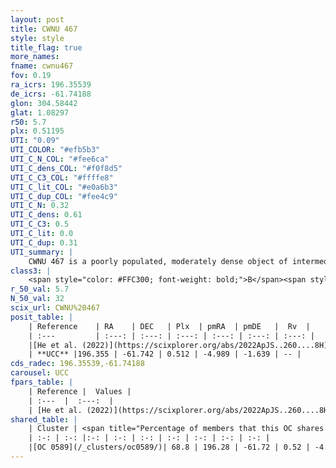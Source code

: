 ```yaml
---
layout: post
title: CWNU 467
style: style
title_flag: true
more_names: 
fname: cwnu467
fov: 0.19
ra_icrs: 196.35539
de_icrs: -61.74188
glon: 304.58442
glat: 1.08297
r50: 5.7
plx: 0.51195
UTI: "0.09"
UTI_COLOR: "#efb5b3"
UTI_C_N_COL: "#fee6ca"
UTI_C_dens_COL: "#f0f8d5"
UTI_C_C3_COL: "#ffffe8"
UTI_C_lit_COL: "#e0a6b3"
UTI_C_dup_COL: "#fee4c9"
UTI_C_N: 0.32
UTI_C_dens: 0.61
UTI_C_C3: 0.5
UTI_C_lit: 0.0
UTI_C_dup: 0.31
UTI_summary: |
    CWNU 467 is a poorly populated, moderately dense object of intermediate C3 quality. It was recently reported in the literature.<br><br><span style="color: #99180f; font-weight: bold;">Warning: </span>This is possibly a duplicated object, which shares a significant percentage of members with at least one previously reported entry.
class3: |
    <span style="color: #FFC300; font-weight: bold;">B</span><span style="color: #FFC300; font-weight: bold;">B</span>
r_50_val: 5.7
N_50_val: 32
scix_url: CWNU%20467
posit_table: |
    | Reference    | RA    | DEC   | Plx  | pmRA  | pmDE   |  Rv  |
    | :---         | :---: | :---: | :---: | :---: | :---: | :---: |
    |[He et al. (2022)](https://scixplorer.org/abs/2022ApJS..260....8H) | 196.529 | -61.784 | 0.52 | -4.99 | -1.64 | -- |
    | **UCC** |196.355 | -61.742 | 0.512 | -4.989 | -1.639 | -- | 
cds_radec: 196.35539,-61.74188
carousel: UCC
fpars_table: |
    | Reference |  Values |
    | :---  |  :---:  |
    | [He et al. (2022)](https://scixplorer.org/abs/2022ApJS..260....8H) | `AG=3.35, m-M=12.55, logAge=6.7, Z=0.03` |
shared_table: |
    | Cluster | <span title="Percentage of members that this OC shares with the ones listed">%</span>   | RA   | DEC   | Plx   | pmRA  | pmDE  | Rv | UTI |
    | :-: | :-: |:-: | :-: | :-: | :-: | :-: | :-: | :-: |
    |[OC 0589](/_clusters/oc0589/)| 68.8 | 196.28 | -61.72 | 0.52 | -4.95 | -1.59 | -- |0.43 |
---
```

